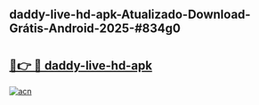 ## daddy-live-hd-apk-Atualizado-Download-Grátis-Android-2025-#834g0

# <h2><a href="https://ainizakaria.my?title=daddy-live-hd-apk&ref=20M">🔗👉 🔴 daddy-live-hd-apk</a></h2>

[![acn](https://github.com/user-attachments/assets/0f9c940e-d8b0-45ae-aac7-cd30a18b3e1c)](https://ainizakaria.my?title=daddy-live-hd-apk&ref=20M)

